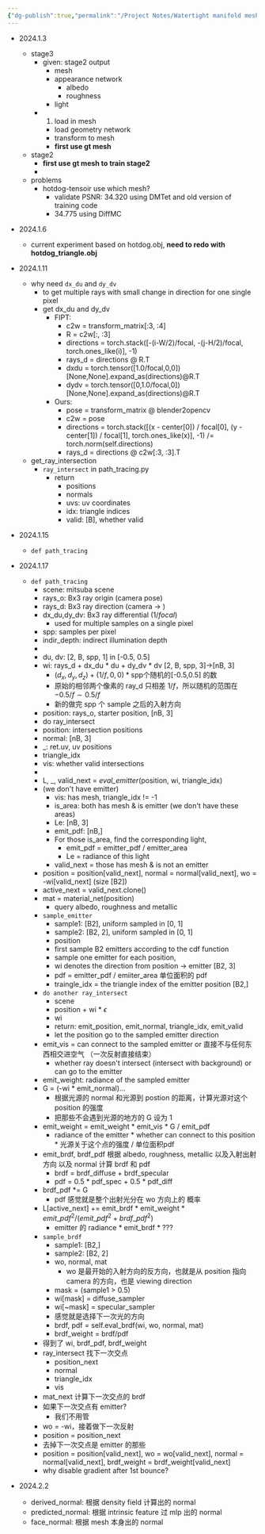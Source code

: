 ```yaml
---
{"dg-publish":true,"permalink":"/Project Notes/Watertight manifold mesh reconstruction with inverse rendering/","created":"2024-01-11T23:42:34.451+08:00"}
---
```


- 2024.1.3
    - stage3
        - given: stage2 output
            - mesh
            - appearance network
                - albedo
                - roughness
            - light
        - 1. load in mesh
    		- load geometry network
    		- transform to mesh
    		- **first use gt mesh**
    - stage2
        - **first use gt mesh to train stage2**
        - 
    - problems
        - hotdog-tensoir use which mesh?
            - validate PSNR: 34.320 using DMTet and old version of training code
            - 34.775 using DiffMC
- 2024.1.6
    - current experiment based on hotdog.obj, **need to redo with hotdog_triangle.obj**
- 2024.1.11
    - why need `dx_du` and `dy_dv` 
        - to get multiple rays with small change in direction for one single pixel
        - get dx_du and dy_dv
            - FIPT:
                - c2w = transform_matrix[:3, :4]
                - R = c2w[:, :3]
                - directions = torch.stack([-(i-W/2)/focal, -(j-H/2)/focal, torch.ones_like(i)], -1) 
                - rays_d = directions @ R.T
                - dxdu = torch.tensor([1.0/focal,0,0])[None,None].expand_as(directions)@R.T
                - dydv = torch.tensor([0,1.0/focal,0])[None,None].expand_as(directions)@R.T
            - Ours:
                - pose = transform_matrix @ blender2opencv
                - c2w = pose
                - directions = torch.stack([(x - center[0]) / focal[0], (y - center[1]) / focal[1], torch.ones_like(x)], -1) /= torch.norm(self.directions)
                - rays_d = directions @ c2w[:3, :3].T
    - get_ray_intersection
        - `ray_intersect` in path_tracing.py
            - return
                - positions
                - normals
                - uvs: uv coordinates
                - idx: triangle indices
                - valid: [B], whether valid
- 2024.1.15
    - `def path_tracing`
- 2024.1.17
    - `def path_tracing`
        - scene: mitsuba scene
        - rays_o: Bx3 ray origin (camera pose)
        - rays_d: Bx3 ray direction (camera -> )
        - dx_du,dy_dv: Bx3 ray differential ($1/focal$)
            - used for multiple samples on a single pixel
        - spp: samples per pixel
        - indir_depth: indirect illumination depth
        - 
        - du, dv: [2, B, spp, 1] in [-0.5, 0.5]
        - wi: rays_d + dx_du * du + dy_dv * dv [2, B, spp, 3]->[nB, 3]
            - $(d_x, d_y, d_z) + (1/f, 0, 0) * \text{spp个随机的[-0.5,0.5] 的数}$
            - 原始的相邻两个像素的 ray_d 只相差 $1/f$，所以随机的范围在 $-0.5/f\sim0.5/f$
            - 新的做完 spp 个 sample 之后的入射方向
        - position: rays_o, starter position, [nB, 3]
        - do ray_intersect
        - position: intersection positions
        - normal: [nB, 3]
        - \_: ret.uv, uv positions
        - triangle_idx
        - vis: whether valid intersections
        - 
        - L, \_, valid_next = *eval_emitter*(position, wi, triangle_idx)
        - (we don't have emitter)
            - vis: has mesh, triangle_idx != -1
            - is_area: both has mesh & is emitter (we don't have these areas)
            - Le: [nB, 3]
            - emit_pdf: [nB,]
            - For those is_area, find the corresponding light,
                - emit_pdf = emitter_pdf / emitter_area
                - Le = radiance of this light
            - valid_next = those has mesh & is not an emitter
        - position = position[valid_next], normal = normal[valid_next], wo = -wi[valid_next] (size [B2])
        - active_next = valid_next.clone()
        - mat = material_net(position)
            - query albedo, roughness and metallic
        - `sample_emitter`
            - sample1: [B2], uniform sampled in [0, 1]
            - sample2: [B2, 2], uniform sampled in [0, 1]
            - position
            - first sample B2 emitters according to the cdf function
            - sample one emitter for each position,
            - wi denotes the direction from position -> emitter [B2, 3]
            - pdf = emitter_pdf / emiiter_area 单位面积的 pdf
            - traingle_idx = the triangle index of the emitter position [B2,]
        - `do another ray_intersect`
            - scene
            - position + wi * $\epsilon$ 
            - wi
            - return: emit_position, emit_normal, triangle_idx, emit_valid
            - let the position go to the sampled emitter direction
        - emit_vis = can connect to the sampled emitter or 直接不与任何东西相交进空气 （一次反射直接结束）
            - whether ray doesn't intersect (intersect with background) or can go to the emitter
        - emit_weight: radiance of the sampled emitter
        - G = (-wi * emit_normal)... 
            - 根据光源的 normal 和光源到 postion 的距离，计算光源对这个 position 的强度
            - 把那些不会遇到光源的地方的 G 设为 1
        - emit_weight = emit_weight * emit_vis * G / emit_pdf 
            - radiance of the emitter * whether can connect to this position * 光源关于这个点的强度 / 单位面积pdf
        - emit_brdf, brdf_pdf 根据 albedo, roughness, metallic 以及入射出射方向 以及 normal 计算 brdf 和 pdf
            - brdf = brdf_diffuse + brdf_specular
            - pdf = 0.5 * pdf_spec + 0.5 * pdf_diff
        - brdf_pdf \*= G
            - pdf 感觉就是整个出射光分在 wo 方向上的 概率
        - L[active_next] += emit_brdf \* emit_weight \* ${emit\_pdf ^ 2} / {(emit\_pdf^2 + brdf\_pdf^2)}$
            - emitter 的 radiance \* emit_brdf \* ???
        - `sample_brdf`
            - sample1: [B2,]
            - sample2: [B2, 2]
            - wo, normal, mat
                - wo 是最开始的入射方向的反方向，也就是从 position 指向 camera 的方向，也是 viewing direction
            - mask = (sample1 > 0.5)
            - wi[mask] = diffuse_sampler
            - wi[~mask] = specular_sampler
            - 感觉就是选择下一次光的方向
            - brdf, pdf = self.eval_brdf(wi, wo, normal, mat)
            - brdf_weight = brdf/pdf
        - 得到了 wi, brdf_pdf, brdf_weight
        - ray_intersect 找下一次交点
            - position_next
            - normal
            - triangle_idx
            - vis
        - mat_next 计算下一次交点的 brdf
        - 如果下一次交点有 emitter?
            - 我们不用管
        - wo = -wi，接着做下一次反射
        - position = position_next
        - 去掉下一次交点是 emitter 的那些
        - position = position[valid_next], wo = wo[valid_next], normal = normal[valid_next], brdf_weight = brdf_weight[valid_next]
        - why disable gradient after 1st bounce?


- 2024.2.2
    - derived_normal: 根据 density field 计算出的 normal
    - predicted_normal: 根据 intrinsic feature 过 mlp 出的 normal
    - face_normal: 根据 mesh 本身出的 normal